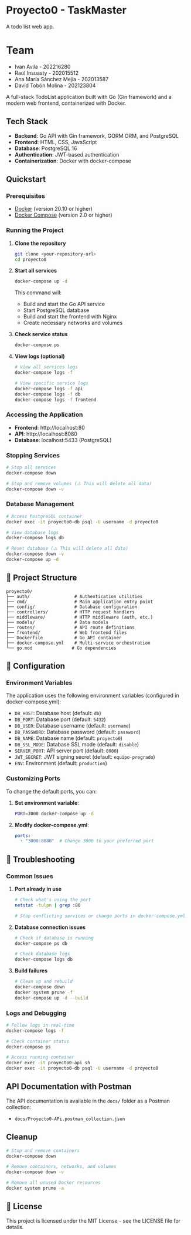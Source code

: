 # Proyecto0 - TaskMaster

A todo list web app.

# Team

* Ivan Avila - 202216280
* Raul Insuasty - 202015512
* Ana María Sánchez Mejía - 202013587
* David Tobón Molina - 202123804

A full-stack TodoList application built with Go (Gin framework) and a modern web frontend, containerized with Docker.

## Tech Stack

- **Backend**: Go API with Gin framework, GORM ORM, and PostgreSQL
- **Frontend**: HTML, CSS, JavaScript
- **Database**: PostgreSQL 16
- **Authentication**: JWT-based authentication
- **Containerization**: Docker with docker-compose

## Quickstart

### Prerequisites

- [Docker](https://docs.docker.com/get-docker/) (version 20.10 or higher)
- [Docker Compose](https://docs.docker.com/compose/install/) (version 2.0 or higher)

### Running the Project

1. **Clone the repository**
   ```bash
   git clone <your-repository-url>
   cd proyecto0
   ```

2. **Start all services**
   ```bash
   docker-compose up -d
   ```

   This command will:
   - Build and start the Go API service
   - Start PostgreSQL database
   - Build and start the frontend with Nginx
   - Create necessary networks and volumes

3. **Check service status**
   ```bash
   docker-compose ps
   ```

4. **View logs (optional)**
   ```bash
   # View all services logs
   docker-compose logs -f
   
   # View specific service logs
   docker-compose logs -f api
   docker-compose logs -f db
   docker-compose logs -f frontend
   ```

### Accessing the Application

- **Frontend**: http://localhost:80
- **API**: http://localhost:8080
- **Database**: localhost:5433 (PostgreSQL)

### Stopping Services

```bash
# Stop all services
docker-compose down

# Stop and remove volumes (⚠️ This will delete all data)
docker-compose down -v
```

### Database Management

```bash
# Access PostgreSQL container
docker exec -it proyecto0-db psql -U username -d proyecto0

# View database logs
docker-compose logs db

# Reset database (⚠️ This will delete all data)
docker-compose down -v
docker-compose up -d
```

## 📁 Project Structure

```
proyecto0/
├── auth/                 # Authentication utilities
├── cmd/                  # Main application entry point
├── config/               # Database configuration
├── controllers/          # HTTP request handlers
├── middleware/           # HTTP middleware (auth, etc.)
├── models/               # Data models
├── routes/               # API route definitions
├── frontend/             # Web frontend files
├── Dockerfile            # Go API container
├── docker-compose.yml    # Multi-service orchestration
└── go.mod               # Go dependencies
```

## 🔧 Configuration

### Environment Variables

The application uses the following environment variables (configured in docker-compose.yml):

- `DB_HOST`: Database host (default: `db`)
- `DB_PORT`: Database port (default: `5432`)
- `DB_USER`: Database username (default: `username`)
- `DB_PASSWORD`: Database password (default: `password`)
- `DB_NAME`: Database name (default: `proyecto0`)
- `DB_SSL_MODE`: Database SSL mode (default: `disable`)
- `SERVER_PORT`: API server port (default: `8080`)
- `JWT_SECRET`: JWT signing secret (default: `equipo-pregrado`)
- `ENV`: Environment (default: `production`)

### Customizing Ports

To change the default ports, you can:

1. **Set environment variable**:
   ```bash
   PORT=3000 docker-compose up -d
   ```

2. **Modify docker-compose.yml**:
   ```yaml
   ports:
     - "3000:8080"  # Change 3000 to your preferred port
   ```

## 🐛 Troubleshooting

### Common Issues

1. **Port already in use**
   ```bash
   # Check what's using the port
   netstat -tulpn | grep :80
   
   # Stop conflicting services or change ports in docker-compose.yml
   ```

2. **Database connection issues**
   ```bash
   # Check if database is running
   docker-compose ps db
   
   # Check database logs
   docker-compose logs db
   ```

3. **Build failures**
   ```bash
   # Clean up and rebuild
   docker-compose down
   docker system prune -f
   docker-compose up -d --build
   ```

### Logs and Debugging

```bash
# Follow logs in real-time
docker-compose logs -f

# Check container status
docker-compose ps

# Access running container
docker exec -it proyecto0-api sh
docker exec -it proyecto0-db psql -U username -d proyecto0
```

## API Documentation with Postman

The API documentation is available in the `docs/` folder as a Postman collection:
- `docs/Proyecto0-APi.postman_collection.json`

## Cleanup

```bash
# Stop and remove containers
docker-compose down

# Remove containers, networks, and volumes
docker-compose down -v

# Remove all unused Docker resources
docker system prune -a
```

## 📄 License

This project is licensed under the MIT License - see the LICENSE file for details.
